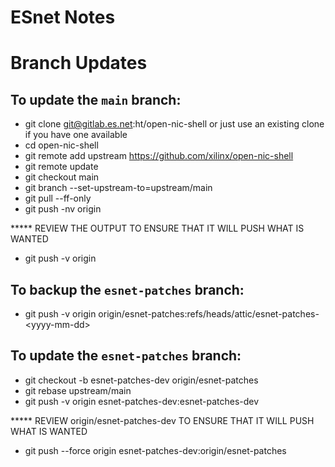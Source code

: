 # ESnet Notes

# Branch Updates

## To update the `main` branch:
- git clone git@gitlab.es.net:ht/open-nic-shell
  or just use an existing clone if you have one available
- cd open-nic-shell
- git remote add upstream https://github.com/xilinx/open-nic-shell
- git remote update
- git checkout main
- git branch --set-upstream-to=upstream/main
- git pull --ff-only
- git push -nv origin

***** REVIEW THE OUTPUT TO ENSURE THAT IT WILL PUSH WHAT IS WANTED
- git push -v origin

## To backup the `esnet-patches` branch:
- git push -v origin origin/esnet-patches:refs/heads/attic/esnet-patches-\<yyyy-mm-dd\>

## To update the `esnet-patches` branch:
- git checkout -b esnet-patches-dev origin/esnet-patches
- git rebase upstream/main
- git push -v origin esnet-patches-dev:esnet-patches-dev

***** REVIEW origin/esnet-patches-dev TO ENSURE THAT IT WILL PUSH WHAT IS WANTED

- git push --force origin esnet-patches-dev:origin/esnet-patches

